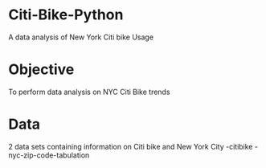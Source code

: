 # Citi-Bike-Python
A data analysis of New York Citi bike Usage
# Objective
To perform data analysis on NYC Citi Bike trends
# Data
2 data sets containing information on Citi bike and New York City
-citibike
-nyc-zip-code-tabulation
